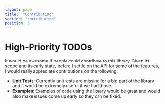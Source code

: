 ```yaml
---
layout: page
title:  "Contributing"
section: "contributing"
position: 3
---
```


# High-Priority TODOs

It would be awesome if people could contribute to this library. Given 
its scope and its early state, before I settle on the API for some of 
the features, I would really appreciate contributions on the following:
- **Unit Tests:** Currently unit tests are missing for a big part of the 
  library and it would be extremely useful if we had those.
- **Examples:** Examples of code using the library would be great and 
  would also make issues come up early so they can be fixed.